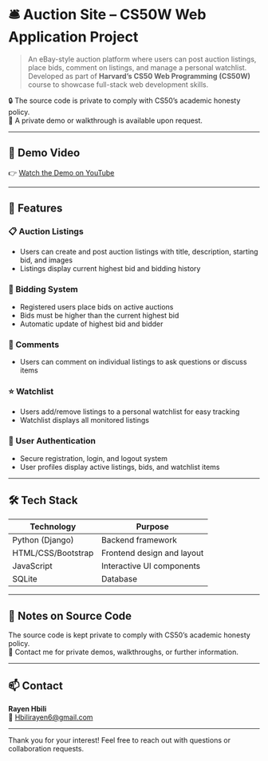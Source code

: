 # 🛎️ Auction Site – CS50W Web Application Project

> An eBay-style auction platform where users can post auction listings, place bids, comment on listings, and manage a personal watchlist.  
> Developed as part of **Harvard’s CS50 Web Programming (CS50W)** course to showcase full-stack web development skills.

🔒 The source code is private to comply with CS50’s academic honesty policy.  
📩 A private demo or walkthrough is available upon request.

---

## 🎥 Demo Video

👉 [Watch the Demo on YouTube](https://youtu.be/your-demo-link-here)

---

## 🧠 Features

### 📋 Auction Listings
- Users can create and post auction listings with title, description, starting bid, and images
- Listings display current highest bid and bidding history

### 💸 Bidding System
- Registered users place bids on active auctions
- Bids must be higher than the current highest bid
- Automatic update of highest bid and bidder

### 💬 Comments
- Users can comment on individual listings to ask questions or discuss items

### ⭐ Watchlist
- Users add/remove listings to a personal watchlist for easy tracking
- Watchlist displays all monitored listings

### 🔐 User Authentication
- Secure registration, login, and logout system
- User profiles display active listings, bids, and watchlist items

---

## 🛠 Tech Stack

| Technology        | Purpose                  |
|-------------------|--------------------------|
| Python (Django)   | Backend framework         |
| HTML/CSS/Bootstrap | Frontend design and layout|
| JavaScript        | Interactive UI components |
| SQLite | Database                  |

---

## 📝 Notes on Source Code

The source code is kept private to comply with CS50’s academic honesty policy.  
📩 Contact me for private demos, walkthroughs, or further information.

---

## 📫 Contact

**Rayen Hbili**  
📧 Hbilirayen6@gmail.com  

---

Thank you for your interest! Feel free to reach out with questions or collaboration requests.
